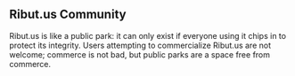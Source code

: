 ## Ribut.us Community

Ribut.us is like a public park: it can only exist if everyone using it chips in to protect its integrity. Users attempting to commercialize Ribut.us are not welcome; commerce is not bad, but public parks are a space free from commerce.